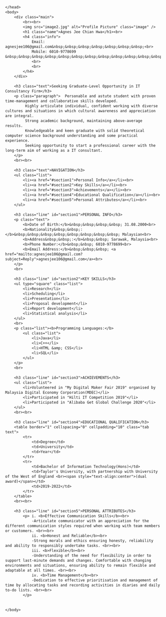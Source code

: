 
<html>
    <head>
        <title>0339809 - Agnes Jee Chian Hwa</title>
        <link type="text/css" rel="stylesheet" href="resume.css" /> 

    </head>
    <body>
        <div class="main">
            <br><br>
            <img src="image2.jpg" alt="Profile Picture" class="image" />
            <h1 class="name">Agnes Jee Chian Hwa</h1><br>
            <h4 class="info">
                Email: agnesjee106@gmail.com&nbsp;&nbsp;&nbsp;&nbsp;&nbsp;&nbsp;&nbsp;<br>
                Mobile: 6010-9778699 &nbsp;&nbsp;&nbsp;&nbsp;&nbsp;&nbsp;&nbsp;&nbsp;&nbsp;&nbsp;&nbsp;&nbsp;&nbsp;&nbsp;&nbsp;&nbsp;&nbsp;&nbsp;&nbsp;&nbsp;&nbsp;
                <br>
                <br>
            </h4>
        </div>
        
        <h3 class="text">Seeking Graduate-Level Opportunity in IT Consultancy Firm</h3>
        <p class="paragraph">  Personable and astute student with proven time-management and collaborative skills developed.
             Highly articulate individual, confident working with diverse cultures and situations in which cultural awareness and appreciation are integral. 
             Strong academic background, maintaining above-average results.
             Knowledgeable and keen graduate with solid theoretical computer science background understanding and some practical experience. 
             Seeking opportunity to start a professional career with the long-term aim of working as a IT consultant.
        </p>
        <br><br>

        <h3 class="text">NAVIGATION</h3>
        <ul class="list">
            <li><a href="#section1">Personal Info</a></li><br>
            <li><a href="#section2">Key Skills</a></li><br>
            <li><a href="#section3">Achievements</a></li><br>
            <li><a href="#section4">Educational Qualification</a></li><br>
            <li><a href="#section5">Personal Attributes</a></li><br>
        </ul>

        <h3 class="line" id="section1">PERSONAL INFO</h3>
        <p class="text">
            <b>Date of Birth:</b>&nbsp;&nbsp;&nbsp;&nbsp; 31.08.2000<br>
            <b>Nationality&nbsp;&nbsp;:</b>&nbsp;&nbsp;&nbsp;&nbsp;&nbsp;&nbsp;&nbsp;&nbsp; Malaysian<br>
            <b>Address&nbsp;&nbsp;:</b>&nbsp;&nbsp; Sarawak, Malaysia<br>
            <b>Phone Number:</b>&nbsp;&nbsp; 6010-9778699<br>
            <b>Email Address:</b>&nbsp;&nbsp;&nbsp; <a href="mailto:agnesjee106@gmail.com?subject=Reply">agnesjee106@gmail.com</a><br>
        </p>
        <br>

        <h3 class="line" id="section2">KEY SKILLS</h3>
        <ul type="square" class="list">
            <li>Research</li>
            <li>Scheduling</li>
            <li>Presentation</li>
            <li>Proposal development</li>
            <li>Report development</li>
            <li>Statistical analysis</li>
        </ul>
        <br>
        <p class="list"><b>Programming Languages:</b> 
            <ul class="list">
                <li>Java</li>
                <li>C++</li>
                <li>HTML &amp; CSS</li>
                <li>SQL</li>
            </ul>
        </p>
        <br>

        <h3 class="line" id="section3">ACHIEVEMENTS</h3>
        <ul class="list">
            <li>Volunteered in "My Digital Maker Fair 2019" organised by Malaysia Digital Economy Corporation(MDEC)</li>
            <li>Participated in "Hilti IT Competition 2019"</li>
            <li>Participated in "Alibaba Get Global Challenge 2020"</li>
        </ul>
        <br><br>

        <h3 class="line" id="section4">EDUCATIONAL QUALIFICATION</h3>
        <table border="1" cellspacing="0" cellpadding="10" class="tab text">
            <tr>
                <td>Degree</td>
                <td>University</td>
                <td>Year</td>
            </tr>
            <tr>
                <td>Bachelor of Information Technology(Hons)</td>
                <td>Taylor's University, with partnership with University of the West of England <br><span style="text-align:center">(dual award)</span></td>
                <td>2019-2022</td>
            </tr>
        </table>
        <br><br>        

        <h3 class="line" id="section5">PERSONAL ATTRIBUTES</h3>
            <p> i. <b>Effective Communication Skills</b><br>
                -Articulate communicator with an appreciation for the different communication styles required when working with team members or customers. <br><br>
                ii. <b>Honest and Reliable</b><br>
                -Strong morals and ethics ensuring honesty, reliability and ability to responsibly undertake tasks. <br><br>
                iii. <b>Flexible</b><br>
                -Understanding of the need for flexibility in order to support last-minute demands and changes. Comfortable with changing environments and situations, ensuring ability to remain flexible and adaptable at all times. <br><br>
                iv. <b>Time Management</b><br>
                -Dedication to effective prioritisation and management of time by allocating tasks and recording activities in diaries and daily to-do lists. <br><br>
            </p>

        
    </body>
</html>
